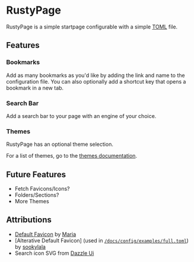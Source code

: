 # RustyPage

RustyPage is a simple startpage configurable with a simple [TOML](https://toml.io/) file.

## Features

### Bookmarks

Add as many bookmarks as you'd like by adding the link and name to the configuration file.
You can also optionally add a shortcut key that opens a bookmark in a new tab.

### Search Bar

Add a search bar to your page with an engine of your choice.

### Themes

RustyPage has an optional theme selection.

For a list of themes, go to the [themes documentation](/docs/themes.md).

## Future Features

- Fetch Favicons/Icons?
- Folders/Sections?
- More Themes

## Attributions

- [Default Favicon](https://www.favicon.cc/?action=icon&file_id=1020563) by [Maria](https://www.favicon.cc/?action=icon_list&user_id=697891)
- [Alterative Default Favicon] (used in [`/docs/config/examples/full.toml`](/docs/config/examples/full.toml)) by [sookylala](https://www.favicon.cc/?action=icon_list&user_id=695250)
- Search icon SVG from [Dazzle Ui](https://dazzleui.gumroad.com/l/dazzleiconsfree)
